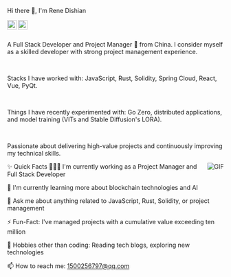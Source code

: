 Hi there 👋, I'm Rene Dishian
<br/>

<a href="https://github.com/1500256797">

<img align="left" alt="Rene's GitHub" width="22px" src="https://cdn.jsdelivr.net/npm/simple-icons@v3/icons/github.svg" />

</a>

<a href="mailto:1500256797@qq.com">

<img align="left" alt="Rene's Email" width="22px" src="https://cdn.jsdelivr.net/npm/simple-icons@v3/icons/gmail.svg" />

</a>

<br />

<br/>

<p>

A Full Stack Developer and Project Manager 🚀 from China. I consider myself as a skilled developer with strong project management experience.

<br/>

Stacks I have worked with: JavaScript, Rust, Solidity, Spring Cloud, React, Vue, PyQt.

<br/>

Things I have recently experimented with: Go Zero, distributed applications, and model training (VITs and Stable Diffusion's LORA).

<br/>

Passionate about delivering high-value projects and continuously improving my technical skills.

</p>

<img align="right" alt="GIF" src="https://media.giphy.com/media/MC6eSuC3yypCU/giphy.gif" />

✨ Quick Facts
👨🏽‍💻 I'm currently working as a Project Manager and Full Stack Developer

🌱 I'm currently learning more about blockchain technologies and AI

💬 Ask me about anything related to JavaScript, Rust, Solidity, or project management

⚡️ Fun-Fact: I've managed projects with a cumulative value exceeding ten million

🎿 Hobbies other than coding: Reading tech blogs, exploring new technologies

📫 How to reach me: 1500256797@qq.com

